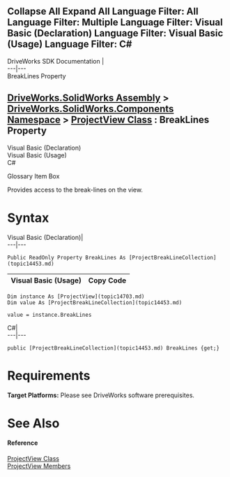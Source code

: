 Collapse All Expand All Language Filter: All  Language Filter: Multiple  Language Filter: Visual Basic (Declaration) Language Filter: Visual Basic (Usage) Language Filter: C#  
---  
DriveWorks SDK Documentation  |   
---|---  
BreakLines Property   
  
[DriveWorks.SolidWorks Assembly](topic13342.md) > [DriveWorks.SolidWorks.Components Namespace](topic13925.md) > [ProjectView Class](topic14703.md) : BreakLines Property  
---  
  
Visual Basic (Declaration)    
Visual Basic (Usage)    
C# 

Glossary Item Box

Provides access to the break-lines on the view. 

# Syntax

Visual Basic (Declaration)|   
---|---  
      
    
    Public ReadOnly Property BreakLines As [ProjectBreakLineCollection](topic14453.md)  
  
Visual Basic (Usage)| Copy Code  
---|---  
      
    
    Dim instance As [ProjectView](topic14703.md)
    Dim value As [ProjectBreakLineCollection](topic14453.md)
     
    value = instance.BreakLines  
  
C#|   
---|---  
      
    
    public [ProjectBreakLineCollection](topic14453.md) BreakLines {get;}  
  
# Requirements

**Target Platforms:** Please see DriveWorks software prerequisites.

# See Also

#### Reference

[ProjectView Class](topic14703.md)   
[ProjectView Members](topic14704.md)


